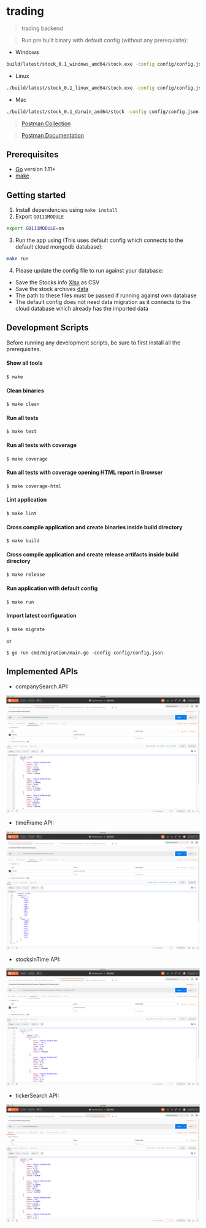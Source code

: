 # trading

> trading backend

> Run pre built binary with default config (without any prerequisite):
- Windows
```bash
build/latest/stock_0.1_windows_amd64/stock.exe -config config/config.json
```  
- Linux
```bash
./build/latest/stock_0.1_linux_amd64/stock.exe -config config/config.json
```  
- Mac
```bash
./build/latest/stock_0.1_darwin_amd64/stock -config config/config.json
```  

> [Postman Collection](stock.postman_collection.json)

> [Postman Documentation](https://documenter.getpostman.com/view/60167/S1Lparfz)


## Prerequisites
- [Go](https://golang.org/dl/) version 1.11+
- [make](https://www.gnu.org/software/make/manual/make.html)

## Getting started

1. Install dependencies using `make install`
2. Export `GO111MODULE`
```bash
export GO111MODULE=on
```
3. Run the app using (This uses default config which connects to the default cloud mongodb database):

```bash
make run    
```

4. Please update the config file to run against your database:

 - Save the Stocks info [Xlsx](http://hck.re/oUVSlU) as CSV
 - Save the stock archives [data](http://hck.re/CPKVPp)
 - The path to these files must be passed if running against own database
 - The default config does not need data migration as it connects to the 
 cloud database which already has the imported data



## Development Scripts

Before running any development scripts, be sure to first install all the prerequisites.

#### Show all tools
```shell
$ make
```

#### Clean binaries
```shell
$ make clean
```

#### Run all tests
```shell
$ make test
```

#### Run all tests with coverage
```shell
$ make coverage
```

#### Run all tests with coverage opening HTML report in Browser
```shell
$ make coverage-html
```

#### Lint application
```shell
$ make lint
```

#### Cross compile application and create binaries inside build directory
```shell
$ make build
```

#### Cross compile application and create release artifacts inside build directory
```shell
$ make release
```

#### Run application with default config
```shell
$ make run
```

#### Import latest configuration
```shell
$ make migrate
```
or

```shell
$ go run cmd/migration/main.go -config config/config.json
```

## Implemented APIs

- companySearch API:

![companySearch](./images/companySearch.png)

- timeFrame API:

![timeFrame](./images/timeFrame.png)

- stocksInTime API:

![stocksInTime](./images/stocksInTime.png)

- tickerSearch API:

![tickerSearch](./images/tickerSearch.png)
